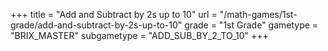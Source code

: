 +++
title = "Add and Subtract by 2s up to 10"
url = "/math-games/1st-grade/add-and-subtract-by-2s-up-to-10"
grade = "1st Grade"
gametype = "BRIX_MASTER"
subgametype = "ADD_SUB_BY_2_TO_10"
+++